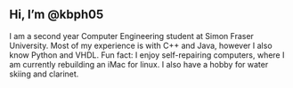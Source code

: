 ## Hi, I’m @kbph05

  I am a second year Computer Engineering student at Simon Fraser University. Most of my experience is with C++ and Java, however I also know Python and VHDL.
  Fun fact: I enjoy self-repairing computers, where I am currently rebuilding an iMac for linux. I also have a hobby for water skiing and clarinet.

<!---
kbph05/kbph05 is a ✨ special ✨ repository because its `README.md` (this file) appears on your GitHub profile.
You can click the Preview link to take a look at your changes.
--->
